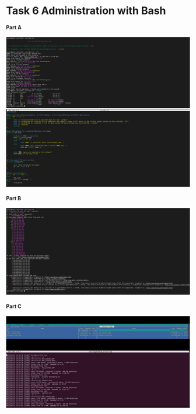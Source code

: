 # Task 6 Administration with Bash
#### Part A
![screen1](https://github.com/NikPryvalov/DevOps_online_Kharkiv_2022Q1Q2/blob/main/m6/screen/screen1.png)
![screen1.1](https://github.com/NikPryvalov/DevOps_online_Kharkiv_2022Q1Q2/blob/main/m6/screen/screen1.1.png)
#### Part B
![screen2](https://github.com/NikPryvalov/DevOps_online_Kharkiv_2022Q1Q2/blob/main/m6/screen/screen2.png)
#### Part C
![screen3](https://github.com/NikPryvalov/DevOps_online_Kharkiv_2022Q1Q2/blob/main/m6/screen/screen3.png)
